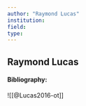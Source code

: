 ```yaml
---
author: "Raymond Lucas"
institution:
field:
type:
---
```


## Raymond Lucas
#### Bibliography:

![[@Lucas2016-ot]]